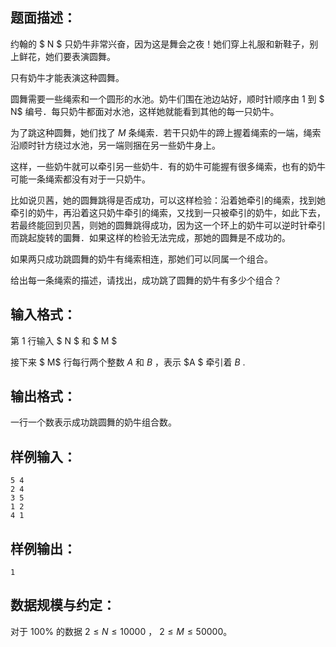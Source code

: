 ## 题面描述：

约翰的 $ N $ 只奶牛非常兴奋，因为这是舞会之夜！她们穿上礼服和新鞋子，别上鲜花，她们要表演圆舞。

只有奶牛才能表演这种圆舞。

圆舞需要一些绳索和一个圆形的水池。奶牛们围在池边站好，顺时针顺序由 $1$ 到 $ N$ 编号．每只奶牛都面对水池，这样她就能看到其他的每一只奶牛。

为了跳这种圆舞，她们找了 $M$ 条绳索．若干只奶牛的蹄上握着绳索的一端，绳索沿顺时针方绕过水池，另一端则捆在另一些奶牛身上。

这样，一些奶牛就可以牵引另一些奶牛．有的奶牛可能握有很多绳索，也有的奶牛可能一条绳索都没有对于一只奶牛。

比如说贝茜，她的圆舞跳得是否成功，可以这样检验：沿着她牵引的绳索，找到她牵引的奶牛，再沿着这只奶牛牵引的绳索，又找到一只被牵引的奶牛，如此下去，若最终能回到贝茜，则她的圆舞跳得成功，因为这一个环上的奶牛可以逆时针牵引而跳起旋转的圜舞．如果这样的检验无法完成，那她的圆舞是不成功的。

如果两只成功跳圆舞的奶牛有绳索相连，那她们可以同属一个组合。

给出每一条绳索的描述，请找出，成功跳了圆舞的奶牛有多少个组合？

## 输入格式：
第 $1$ 行输入 $ N $ 和 $  M $ 

接下来 $ M$ 行每行两个整数 $A$  和 $B$ ，表示 $A $ 牵引着 $B$ .

## 输出格式：
一行一个数表示成功跳圆舞的奶牛组合数。

## 样例输入：
```
5 4
2 4
3 5
1 2
4 1
```

## 样例输出：

```
1
```

## 数据规模与约定：
对于 100\% 的数据 $2 \leq N \leq 10000$ ， $2 \leq M \leq 50000$。